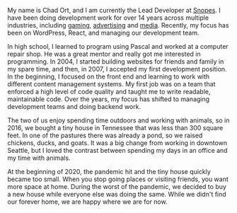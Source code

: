 My name is Chad Ort, and I am currently the Lead Developer at [Snopes](https://www.snopes.com). I have been doing development work for over 14 years across multiple industries, including [gaming](/about/companies/ncsoft/), [advertising](/about/companies/proper-media/) and [media](/about/companies/snopes/). Recently, my focus has been on WordPress, React, and managing our development team.

In high school, I learned to program using Pascal and worked at a computer repair shop. He was a great mentor and really got me interested in programming. In 2004, I started building websites for friends and family in my spare time, and then, in 2007, I accepted my first development position. In the beginning, I focused on the front end and learning to work with different content management systems. My first job was on a team that enforced a high level of code quality and taught me to write readable, maintainable code. Over the years, my focus has shifted to managing development teams and doing backend work.

The two of us enjoy spending time outdoors and working with animals, so in 2016, we bought a tiny house in Tennessee that was less than 300 square feet. In one of the pastures there was already a pond, so we raised chickens, ducks, and goats. It was a big change from working in downtown Seattle, but I loved the contrast between spending my days in an office and my time with animals.

At the beginning of 2020, the pandemic hit and the tiny house quickly became too small. When you stop going places or visiting friends, you want more space at home. During the worst of the pandemic, we decided to buy a new house while everyone else was doing the same. While we didn't find our forever home, we are happy where we are for now.
